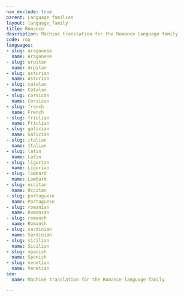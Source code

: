 ```yaml
---
nav_exclude: true
parent: Language families
layout: language_family
title: Romance
description: Machine translation for the Romance language family
code: roa
languages:
- slug: aragonese
  name: Aragonese
- slug: arpitan
  name: Arpitan
- slug: asturian
  name: Asturian
- slug: catalan
  name: Catalan
- slug: corsican
  name: Corsican
- slug: french
  name: French
- slug: friulian
  name: Friulian
- slug: galician
  name: Galician
- slug: italian
  name: Italian
- slug: latin
  name: Latin
- slug: ligurian
  name: Ligurian
- slug: lombard
  name: Lombard
- slug: occitan
  name: Occitan
- slug: portuguese
  name: Portuguese
- slug: romanian
  name: Romanian
- slug: romansh
  name: Romansh
- slug: sardinian
  name: Sardinian
- slug: sicilian
  name: Sicilian
- slug: spanish
  name: Spanish
- slug: venetian
  name: Venetian
seo:
  name: Machine translation for the Romance language family

---
```


